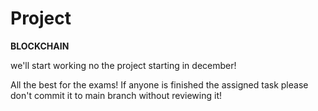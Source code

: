 # Project
**BLOCKCHAIN**


we'll start working no the project starting in december!

All the best for the exams!
If anyone is finished the assigned task please don't commit it to main branch without reviewing it!

